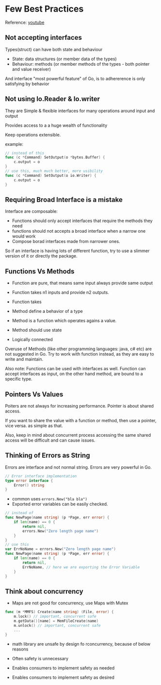# Few Best Practices

Reference: [youtube](https://www.youtube.com/watch?v=29LLRKIL_TI)

## Not accepting interfaces

Types(struct) can have both state and behaviour

- State: data structures (or member data of the types)
- Behaviour: methods (or member methods of the types - both pointer and value receiver)

And interface "most powerful feature" of Go, is to adhererence is only satisfying by behavior

## Not using Io.Reader & Io.writer

They are Simple & flexible interfaces for many operations around input and output

Provides access to a a huge wealth of functionality

Keep operations extensible.

example:

```go
// instead of this
func (c *Command) SetOutput(o *bytes.Buffer) {
    c.output = o
}
// use this, much much better, more usibility
func (c *Command) SetOutput(o io.Writer) {
    c.output = o
}
```

## Requiring Broad Interface is  a mistake

Interface are composable:

- Functions should only accept interfaces that require the methods they need
- functions should not accepts a broad interface when a narrow one would work
- Compose borad interfaces made from narrower ones.

So if an interface is having lots of different function, try to use a slimmer version of it or directly the package.

## Functions Vs Methods

- Function are pure, that means same input always provide same output
- Function takes n1 inputs and provide n2 outputs.
- Function takes

- Method define a behavior of a type
- Method is a function which operates agains  a value.
- Method should use state
- Logically connected

Overuse of Methods (like other programming languages: java, c# etc) are not suggested in Go. Try to work with function instead, as they are easy to write and maintain.

Also note: Functions can be used with interfaces as well. Function can accept interfaces as input, on the other hand method, are bound to a specific type.

## Pointers Vs Values

Poiters are not always for increasing performance. Pointer is about shared access.

If you want to share the value with a function or method, then use a pointer, vice versa. as simple as that.

Also, keep in mind about concurrent process accessing the same shared access will be difficult and can cause issues.

## Thinking of Errors as String

Errors are interface and not normal string. Errors are very powerful in Go.

```go
// Error interface implementation
type error interface {
    Error() string
}
```

- common uses `errors.New("bla bla")`
- Exported error variables can be easily checked.

```go
// instead of
func NewPage(name string) (p *Page, err error) {
    if len(name) == 0 {
        return nil,
        errors.New("Zero length page name")
    }
}
// use this
var ErrNoName = errors.New("Zero length page name")
func NewPage(name string) (p *Page, err error) {
    if len(name) == 0 {
        return nil,
        ErrNoName, // here we are exporting the Error Variable
    }
}
```

## Think about concurrency

- Maps are not good for concurrency, use Maps with Mutex

```go
func (m *MMFS) Create(name string) (File, error) {
    m.lock() // important, concurrent safe
    m.getData()[name] = MemFileCreate(name)
    m.unlock() // important, concurrent safe
    ...
}
```

- math library are unsafe by design fo rconcurrency, because of below reasons

- Often safety is unnecessary
- Enables consumers to implement safety as needed
- Enables consumers to implement safety as desired
